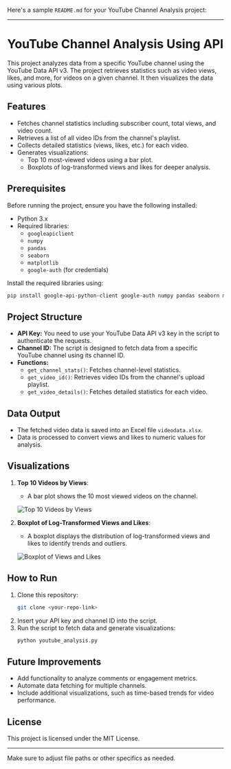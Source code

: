Here's a sample `README.md` for your YouTube Channel Analysis project:

---

# YouTube Channel Analysis Using API

This project analyzes data from a specific YouTube channel using the YouTube Data API v3. The project retrieves statistics such as video views, likes, and more, for videos on a given channel. It then visualizes the data using various plots.

## Features
- Fetches channel statistics including subscriber count, total views, and video count.
- Retrieves a list of all video IDs from the channel's playlist.
- Collects detailed statistics (views, likes, etc.) for each video.
- Generates visualizations:
  - Top 10 most-viewed videos using a bar plot.
  - Boxplots of log-transformed views and likes for deeper analysis.

## Prerequisites
Before running the project, ensure you have the following installed:
- Python 3.x
- Required libraries: 
  - `googleapiclient`
  - `numpy`
  - `pandas`
  - `seaborn`
  - `matplotlib`
  - `google-auth` (for credentials)

Install the required libraries using:
```bash
pip install google-api-python-client google-auth numpy pandas seaborn matplotlib
```

## Project Structure
- **API Key:** You need to use your YouTube Data API v3 key in the script to authenticate the requests.
- **Channel ID:** The script is designed to fetch data from a specific YouTube channel using its channel ID.
- **Functions:**
  - `get_channel_stats()`: Fetches channel-level statistics.
  - `get_video_id()`: Retrieves video IDs from the channel's upload playlist.
  - `get_video_details()`: Fetches detailed statistics for each video.

## Data Output
- The fetched video data is saved into an Excel file `videodata.xlsx`.
- Data is processed to convert views and likes to numeric values for analysis.
  
## Visualizations
1. **Top 10 Videos by Views**:
   - A bar plot shows the 10 most viewed videos on the channel.

   ![Top 10 Videos by Views](./images/top10_videos.png)
   
2. **Boxplot of Log-Transformed Views and Likes**:
   - A boxplot displays the distribution of log-transformed views and likes to identify trends and outliers.

   ![Boxplot of Views and Likes](./images/boxplot_views_likes.png)

## How to Run
1. Clone this repository:
   ```bash
   git clone <your-repo-link>
   ```
2. Insert your API key and channel ID into the script.
3. Run the script to fetch data and generate visualizations:
   ```bash
   python youtube_analysis.py
   ```

## Future Improvements
- Add functionality to analyze comments or engagement metrics.
- Automate data fetching for multiple channels.
- Include additional visualizations, such as time-based trends for video performance.

## License
This project is licensed under the MIT License.

---

Make sure to adjust file paths or other specifics as needed.
